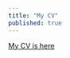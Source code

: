 ```yaml
---
title: "My CV"
published: true
---
```

<a href="{{site.baseurl}}/Nick%20Little_CV.pdf">My CV is here</a>


